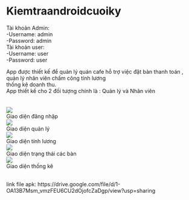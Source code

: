 # Kiemtraandroidcuoiky
Tài khoản Admin:</br>
  -Username: admin</br>
  -Password: admin</br>
 Tài khoản user:</br>
  -Username: user</br>
  -Password: user</br>

App được thiết kế để quản lý quán cafe hỗ trợ việc đặt bàn thanh toán , quản lý nhân viên chấm công tính lương</br>
thống kê doanh thu.</br>
App thiết kế cho 2 đối tượng chính là : Quản lý và Nhân viên
<br>
<br>
<br>
<img src="https://i.ibb.co/d2Mw5yc/login.png">
<br>
Giao diện đăng nhập
<br>
<img src="https://i.ibb.co/ygHYq3X/quanly.png" >
<br>
Giao diện quản lý
<br>
<img src="https://i.ibb.co/1TpLFbg/tinhluong.png"  >
<br>
Giao diện tính lương
<br>
<img src="https://i.ibb.co/mSTT91c/trangthaicacban.png"  >
<br>
Giao diện trạng thái các bàn
<br>
<img src="https://i.ibb.co/yWVmF9m/thongke.png"  >
<br>
Giao diện thống kê
<br>

<br>
link file apk: https://drive.google.com/file/d/1-OA13B7Msm_vmzFEU6CU2dOjofcZaDgp/view?usp=sharing </br>
